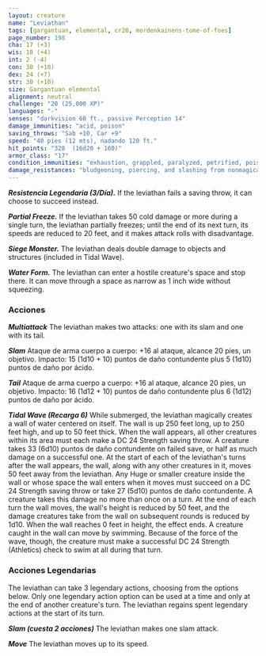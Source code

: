 ```yaml
---
layout: creature
name: "Leviathan"
tags: [gargantuan, elemental, cr20, mordenkainens-tome-of-foes]
page_number: 198
cha: 17 (+3)
wis: 18 (+4)
int: 2 (-4)
con: 30 (+10)
dex: 24 (+7)
str: 30 (+10)
size: Gargantuan elemental
alignment: neutral
challenge: "20 (25,000 XP)"
languages: "-"
senses: "darkvision 60 ft., passive Perception 14"
damage_immunities: "acid, poison"
saving_throws: "Sab +10, Car +9"
speed: "40 pies (12 mts), nadando 120 ft."
hit_points: "328  (16d20 + 160)"
armor_class: "17"
condition_immunities: "exhaustion, grappled, paralyzed, petrified, poisoned, prone, restrained, stunned"
damage_resistances: "bludgeoning, piercing, and slashing from nonmagical attacks"
---
```


***Resistencia Legendaria (3/Día).*** If the leviathan fails a saving throw, it can choose to succeed instead.

***Partial Freeze.*** If the leviathan takes 50 cold damage or more during a single turn, the leviathan partially freezes; until the end of its next turn, its speeds are reduced to 20 feet, and it makes attack rolls with disadvantage.

***Siege Monster.*** The leviathan deals double damage to objects and structures (included in Tidal Wave).

***Water Form.*** The leviathan can enter a hostile creature's space and stop there. It can move through a space as narrow as 1 inch wide without squeezing.

### Acciones

***Multiattack*** The leviathan makes two attacks: one with its slam and one with its tail.

***Slam*** Ataque de arma cuerpo a cuerpo: +16 al ataque, alcance 20 pies, un objetivo. Impacto: 15 (1d10 + 10) puntos de daño contundente plus 5 (1d10) puntos de daño por ácido.

***Tail*** Ataque de arma cuerpo a cuerpo: +16 al ataque, alcance 20 pies, un objetivo. Impacto: 16 (1d12 + 10) puntos de daño contundente plus 6 (1d12) puntos de daño por ácido.

***Tidal Wave (Recarga 6)*** While submerged, the leviathan magically creates a wall of water centered on itself. The wall is up 250 feet long, up to 250 feet high, and up to 50 feet thick. When the wall appears, all other creatures within its area must each make a DC 24 Strength saving throw. A creature takes 33 (6d10) puntos de daño contundente on failed save, or half as much damage on a successful one.
At the start of each of the leviathan's turns after the wall appears, the wall, along with any other creatures in it, moves 50 feet away from the leviathan. Any Huge or smaller creature inside the wall or whose space the wall enters when it moves must succeed on a DC 24 Strength saving throw or take 27 (5d10) puntos de daño contundente. A creature takes this damage no more than once on a turn. At the end of each turn the wall moves, the wall's height is reduced by 50 feet, and the damage creatures take from the wall on subsequent rounds is reduced by 1d10. When the wall reaches 0 feet in height, the effect ends.
A creature caught in the wall can move by swimming. Because of the force of the wave, though, the creature must make a successful DC 24 Strength (Athletics) check to swim at all during that turn.

### Acciones Legendarias

The leviathan can take 3 legendary actions, choosing from the options below. Only one legendary action option can be used at a time and only at the end of another creature's turn. The leviathan regains spent legendary actions at the start of its turn.

***Slam (cuesta 2 acciones)*** The leviathan makes one slam attack.

***Move*** The leviathan moves up to its speed.